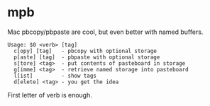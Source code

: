 # mpb
Mac pbcopy/pbpaste are cool, but even better with named buffers.

```
Usage: $0 <verb> [tag]
  c[opy] [tag]   - pbcopy with optional storage
  p[aste] [tag]  - pbpaste with optional storage
  s[tore] <tag>  - put contents of pasteboard in storage
  g[imme] <tag>  - retrieve named storage into pasteboard
  l[ist]         - show tags
  d[elete] <tag> - you get the idea
```
First letter of verb is enough.

